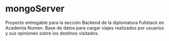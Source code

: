 # mongoServer
Proyecto entregable para la sección Backend de la diplomatura Fullstack en Academia Numen.
Base de datos para cargar viajes realizados por usuarios y sus opiniones sobre los destinos visitados.
